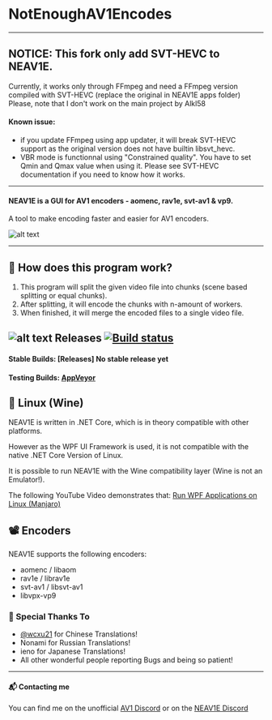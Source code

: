 # NotEnoughAV1Encodes


---


## NOTICE: This fork only add SVT-HEVC to NEAV1E.
Currently, it works only through FFmpeg and need a FFmpeg version compiled with SVT-HEVC (replace the original in NEAV1E apps folder)
Please, note that I don't work on the main project by Alkl58

#### Known issue: 
- if you update FFmpeg using app updater, it will break SVT-HEVC support as the original version does not have builtin libsvt_hevc.
- VBR mode is functionnal using "Constrained quality". You have to set Qmin and Qmax value when using it. Please see SVT-HEVC documentation if you need to know how it works.
---


#### NEAV1E is a GUI for AV1 encoders - aomenc, rav1e, svt-av1 & vp9. 

A tool to make encoding faster and easier for AV1 encoders.

![alt text](https://i.imgur.com/EcF3P1l.png "Darkmode")


---

## 🔬 How does this program work?
1. This program will split the given video file into chunks (scene based splitting or equal chunks).
2. After splitting, it will encode the chunks with n-amount of workers. 
3. When finished, it will merge the encoded files to a single video file.


## ![alt text](https://i.imgur.com/Ql4lP4E.png) Releases [![Build status](https://ci.appveyor.com/api/projects/status/f3wd2kr5i8eofj88/branch/master?svg=true)](https://ci.appveyor.com/project/manzing/notenoughav1encodes/branch/master)

#### Stable Builds: [Releases] No stable release yet

#### Testing Builds: [AppVeyor](https://ci.appveyor.com/project/manzing/notenoughav1encodes/branch/SVT-HEVC-FFmpeg-Support/artifacts)

## 🐧 Linux (Wine)
NEAV1E is written in .NET Core, which is in theory compatible with other platforms.

However as the WPF UI Framework is used, it is not compatible with the native .NET Core Version of Linux.

It is possible to run NEAV1E with the Wine compatibility layer (Wine is not an Emulator!).

The following YouTube Video demonstrates that: [Run WPF Applications on Linux (Manjaro)](https://www.youtube.com/watch?v=u1PWRYLuiNQ)


## 📽 Encoders

NEAV1E supports the following encoders:

- aomenc / libaom
- rav1e / librav1e
- svt-av1 / libsvt-av1
- libvpx-vp9

### 🎉 Special Thanks To
- [@wcxu21](https://github.com/wcxu21) for Chinese Translations!
- Nonami for Russian Translations!
- ieno for Japanese Translations!
- All other wonderful people reporting Bugs and being so patient!

---

#### 📬 Contacting me
You can find me on the unofficial [AV1 Discord](https://discord.gg/HSBxne3) or on the [NEAV1E Discord](https://discord.gg/yG27ArHBFe)
